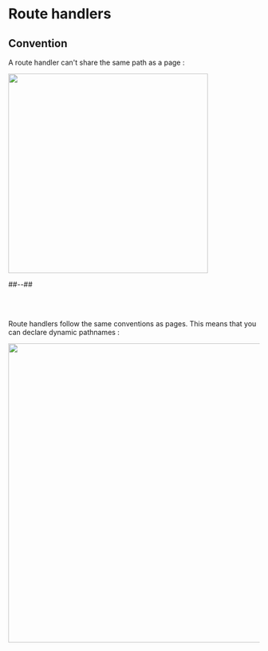 <!-- .slide: class="two-column with-code " -->

<style>
  .routerhandler-21 {
    width: 400px;
    height: auto;
  }

    .routerhandler-segment-21 {
    width: 600px;
    height: auto;
  }
</style>

# Route handlers

## Convention

A route handler can't share the same path as a page :

<img src="./assets/images/04-data-fetching/route-handlers-do-not.png" class="routerhandler-21" />

##--##

<br/> <br/>

Route handlers follow the same conventions as pages. This means that you can declare dynamic pathnames :

<img src="./assets/images/04-data-fetching/route-handlers-segments.png" class="routerhandler-segment-21" />
